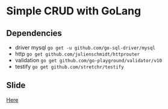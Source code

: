 # Simple CRUD with GoLang

## Dependencies
- driver mysql `go get -u github.com/go-sql-driver/mysql`
- http  `go get github.com/julienschmidt/httprouter`
- validation `go get github.com/go-playground/validator/v10`
- testify `go get github.com/stretchr/testify`

## Slide
<a href="https://docs.google.com/presentation/d/1CWDLPYNslBY44Krtzbt-YMntxqocNgMgvrObt5p2uxM/edit" target="_blank">Here</a>
